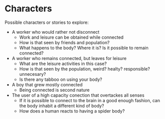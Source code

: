 Characters
==========

Possible characters or stories to explore:
- A worker who would rather not disconnect
  - Work and leisure can be obtained while connected
  - How is that seen by friends and population?
  - What happens to the body? Where it is? Is it possible to remain connected?
- A worker who remains connected, but leaves for leisure
  - What are the leisure activities in this case?
  - How is that seen by the population, weird? healty? responsible? unnecesary?
  - Is there any tabboo on using your body?
- A boy that grew mostly connected
  - Being connected is second nature
- The user of a high capacity conection that overtackes all senses
  - If it is possible to connect to the brain in a good enough fashion, can the body inhabit a different kind of body?
  - How does a human reacts to having a spider body?
